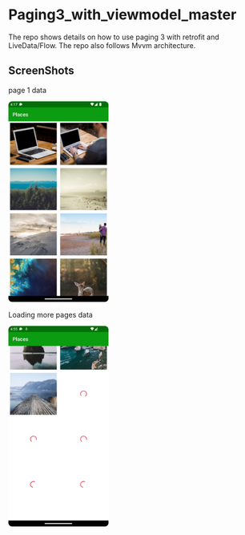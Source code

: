 # Paging3_with_viewmodel_master
The repo shows details on how to use paging 3 with retrofit and LiveData/Flow. The repo also follows Mvvm architecture.

## ScreenShots

page 1 data

<img alt="img.png" height="400" src="img.png" width="200"/>

Loading more pages data

<img alt="img_1.png" height="400" src="img_1.png" width="200"/>